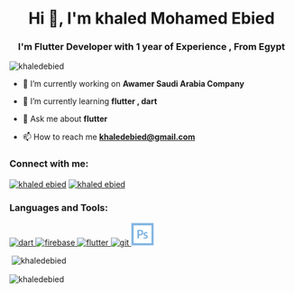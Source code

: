 <h1 align="center">Hi 👋, I'm khaled Mohamed Ebied</h1>
<h3 align="center">I'm Flutter Developer with 1 year of Experience , From Egypt</h3>

<p align="left"> <img src="https://komarev.com/ghpvc/?username=khaledebied&label=Profile%20views&color=0e75b6&style=flat" alt="khaledebied" /> </p>

- 🔭 I’m currently working on **Awamer Saudi Arabia Company**

- 🌱 I’m currently learning **flutter , dart**

- 💬 Ask me about **flutter**

- 📫 How to reach me **khaledebied@gmail.com**

<h3 align="left">Connect with me:</h3>
<p align="left">
<a href="https://linkedin.com/in/khaled ebied" target="blank"><img align="center" src="https://raw.githubusercontent.com/rahuldkjain/github-profile-readme-generator/master/src/images/icons/Social/linked-in-alt.svg" alt="khaled ebied" height="30" width="40" /></a>
<a href="https://fb.com/khaled ebied" target="blank"><img align="center" src="https://raw.githubusercontent.com/rahuldkjain/github-profile-readme-generator/master/src/images/icons/Social/facebook.svg" alt="khaled ebied" height="30" width="40" /></a>
</p>

<h3 align="left">Languages and Tools:</h3>
<p align="left"> <a href="https://dart.dev" target="_blank" rel="noreferrer"> <img src="https://www.vectorlogo.zone/logos/dartlang/dartlang-icon.svg" alt="dart" width="40" height="40"/> </a> <a href="https://firebase.google.com/" target="_blank" rel="noreferrer"> <img src="https://www.vectorlogo.zone/logos/firebase/firebase-icon.svg" alt="firebase" width="40" height="40"/> </a> <a href="https://flutter.dev" target="_blank" rel="noreferrer"> <img src="https://www.vectorlogo.zone/logos/flutterio/flutterio-icon.svg" alt="flutter" width="40" height="40"/> </a> <a href="https://git-scm.com/" target="_blank" rel="noreferrer"> <img src="https://www.vectorlogo.zone/logos/git-scm/git-scm-icon.svg" alt="git" width="40" height="40"/> </a> <a href="https://www.photoshop.com/en" target="_blank" rel="noreferrer"> <img src="https://raw.githubusercontent.com/devicons/devicon/master/icons/photoshop/photoshop-line.svg" alt="photoshop" width="40" height="40"/> </a> </p>

<p>&nbsp;<img align="center" src="https://github-readme-stats.vercel.app/api?username=khaledebied&show_icons=true&locale=en" alt="khaledebied" /></p>

<p><img align="center" src="https://github-readme-streak-stats.herokuapp.com/?user=khaledebied&" alt="khaledebied" /></p>


